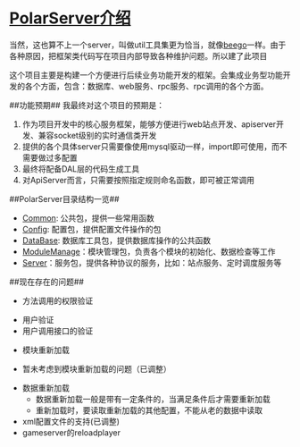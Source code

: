 [PolarServer介绍](https://github.com/polariseye/PolarServer)
==============================

当然，这也算不上一个server，叫做util工具集更为恰当，就像[beego](http://github.com\astaxie\beego)一样。由于各种原因，把框架类代码写在项目内部导致各种维护问题。所以建了此项目

这个项目主要是构建一个方便进行后续业务功能开发的框架。会集成业务型功能开发的各个方面，包含：数据库、web服务、rpc服务、rpc调用的各个方面。

##功能预期##
我最终对这个项目的预期是：

1. 作为项目开发中的核心服务框架，能够方便进行web站点开发、apiserver开发、兼容socket级别的实时通信类开发
2. 提供的各个具体server只需要像使用mysql驱动一样，import即可使用，而不需要做过多配置
3. 最终将配备DAL层的代码生成工具
4. 对ApiServer而言，只需要按照指定规则命名函数，即可被正常调用

##PolarServer目录结构一览##

* [Common](/Common/): 公共包，提供一些常用函数
* [Config](/Config/): 配置包，提供配置文件操作的包
* [DataBase](/DataBase/): 数据库工具包，提供数据库操作的公共函数
* [ModuleManage](/ModuleManage/)：模块管理包，负责各个模块的初始化、数据检查等工作
* [Server](/Server/)：服务包，提供各种协议的服务，比如：站点服务、定时调度服务等

##现在存在的问题##
* 方法调用的权限验证
 +  用户验证
 +  用户调用接口的验证

* 模块重新加载
 + 暂未考虑到模块重新加载的问题（已调整）
  

* 数据重新加载
  + 数据重新加载一般是带有一定条件的，当满足条件后才需要重新加载
  + 重新加载时，要读取重新加载的其他配置，不能从老的数据中读取
* xml配置文件的支持(已调整)
* gameserver的reloadplayer
